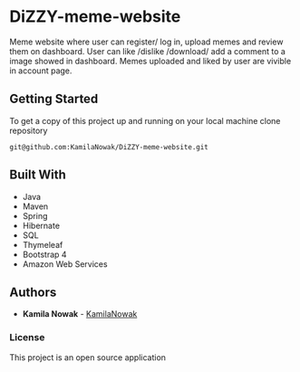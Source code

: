 
# DiZZY-meme-website

Meme website where user can register/ log in, upload memes and review them on dashboard.
User can like /dislike /download/ add a comment to a image showed in dashboard. 
Memes uploaded and liked by user are vivible in account page.

## Getting Started

To get a copy of this project up and running on your local machine clone repository
```
git@github.com:KamilaNowak/DiZZY-meme-website.git
```
## Built With
- Java
- Maven
- Spring
- Hibernate 
- SQL
- Thymeleaf
- Bootstrap 4
- Amazon Web Services

## Authors

* **Kamila Nowak**  - [KamilaNowak](https://github.com/KamilaNowak)

### License

This project is an open source application
